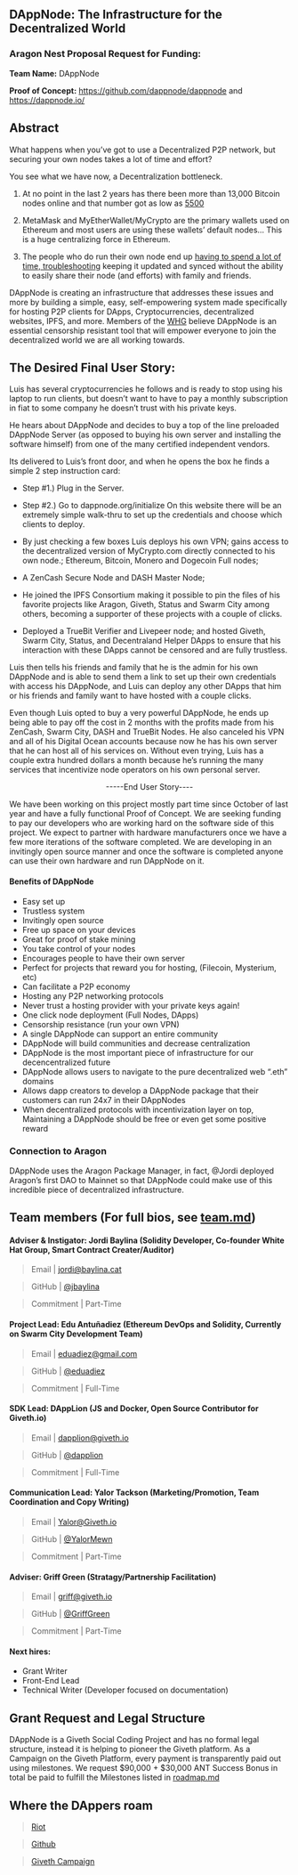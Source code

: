 ## DAppNode: The Infrastructure for the Decentralized World
### Aragon Nest Proposal Request for Funding: 

**Team Name:** DAppNode  
 
**Proof of Concept:** https://github.com/dappnode/dappnode and https://dappnode.io/
 
## Abstract



What happens when you’ve got to use a Decentralized P2P network, but securing your own nodes takes a lot of time and effort? 

You see what we have now, a Decentralization bottleneck.  

1. At no point in the last 2 years has there been more than 13,000 Bitcoin nodes online and that number got as low as [5500](https://bitnodes.earn.com/dashboard/?days=730) 
 
2. MetaMask and MyEtherWallet/MyCrypto are the primary wallets used on Ethereum and most users are using these wallets’ default nodes… This is a huge centralizing force in Ethereum.

3. The people who do run their own node end up [having to spend a lot of time, troubleshooting](https://www.reddit.com/r/ethereum/comments/83a34l/centralization_in_ethereum_infura_metamask/) keeping it updated and synced without the ability to easily share their node (and efforts) with family and friends. 


DAppNode is creating an infrastructure that addresses these issues and more by building a simple, easy, self-empowering system made specifically for hosting P2P clients for DApps, Cryptocurrencies, decentralized websites, IPFS, and more. Members of the [WHG](https://motherboard.vice.com/en_us/article/qvp5b3/how-ethereum-coders-hacked-back-to-rescue-dollar208-million-in-ethereum?lipi=urn%253Ali%253Apage%253Ad_flagship3_profile_view_base_treasury%253B7v09na8XQqySEuI%252FPn%252Bx5Q%253D%253D) believe DAppNode is an essential censorship resistant tool that will empower everyone to join the decentralized world we are all working towards.
## The Desired Final User Story: 

Luis has several cryptocurrencies he follows and is ready to stop using his laptop to run clients, but doesn’t want to have to pay a monthly subscription in fiat to some company he doesn’t trust with his private keys.

He hears about DAppNode and decides to buy a top of the line preloaded DAppNode Server (as opposed to buying his own server and installing the software himself) from one of the many certified independent vendors.

Its delivered to Luis’s front door, and when he opens the box he finds a simple 2 step instruction card: 

- Step #1.) Plug in the Server. 

- Step #2.) Go to dappnode.org/initialize
On this website there will be an extremely simple walk-thru to set up the credentials and choose which clients to deploy.
- By just checking a few boxes Luis deploys his own VPN; gains access to the decentralized version of MyCrypto.com directly connected to his own node.; Ethereum, Bitcoin, Monero and Dogecoin Full nodes; 
- A ZenCash Secure Node and DASH Master Node; 
- He joined the IPFS Consortium making it possible to pin the files of his favorite projects like Aragon, Giveth, Status and Swarm City among others, becoming a supporter of these projects with a couple of clicks.
- Deployed a TrueBit Verifier and Livepeer node; and hosted Giveth, Swarm City, Status, and Decentraland Helper DApps to ensure that his interaction with these DApps cannot be censored and are fully trustless. 


Luis then tells his friends and family that he is the admin for his own DAppNode and is able to send them a link to set up their own credentials with access his DAppNode, and Luis can deploy any other DApps that him or his friends and family want to have hosted with a couple clicks.

Even though Luis opted to buy a very powerful DAppNode, he ends up being able to pay off the cost in 2 months with the profits made from his ZenCash, Swarm City, DASH and TrueBit Nodes. He also canceled his VPN and all of his Digital Ocean accounts because now he has his own server that he can host all of his services on. Without even trying, Luis has a couple extra hundred dollars a month because he’s running the many services that incentivize node operators on his own personal server.
<p align="center">
-----End User Story----
</p>


We have been working on this project mostly part time since October of last year and have a fully functional Proof of Concept. We are seeking funding to pay our developers who are working hard on the software side of this project. We expect to partner with hardware manufacturers once we have a few more iterations of the software completed. We are developing in an invitingly open source manner and once the software is completed anyone can use their own hardware and run DAppNode on it. 

#### Benefits of DAppNode

- Easy set up
- Trustless system 
- Invitingly open source
- Free up space on your devices
- Great for proof of stake mining
- You take control of your nodes 
- Encourages people to have their own server
- Perfect for projects that reward you for hosting, (Filecoin, Mysterium, etc)
- Can facilitate a P2P economy
- Hosting any P2P networking protocols
- Never trust a hosting provider with your private keys again!
- One click node deployment (Full Nodes, DApps)
- Censorship resistance (run your own VPN) 
- A single DAppNode can support an entire community
- DAppNode will build communities and decrease centralization 
- DAppNode is the most important piece of infrastructure for our decencentralized future
- DAppNode allows users to navigate to the pure decentralized web “.eth” domains
- Allows dapp creators to develop a DAppNode package that their customers can run 24x7 in their DAppNodes
- When decentralized protocols with incentivization layer on top, Maintaining a DAppNode should be free or even get some positive reward

### Connection to Aragon

DAppNode uses the Aragon Package Manager, in fact, @Jordi deployed Aragon’s first DAO to Mainnet so that DAppNode could make use of this incredible piece of decentralized infrastructure.


## Team members (For full bios, see [team.md](https://github.com/dappnode/DAppNode/blob/master/team.md))

#### Adviser & Instigator: Jordi Baylina (Solidity Developer, Co-founder White Hat Group, Smart Contract Creater/Auditor) 
> Email | jordi@baylina.cat
<enter> 

> GitHub | [@jbaylina](https://github.com/jbaylina) 
<enter>

> Commitment | Part-Time 

#### Project Lead: Edu Antuñadiez (Ethereum DevOps and Solidity, Currently on Swarm City Development Team) 
> Email | eduadiez@gmail.com
<enter>

> GitHub | [@eduadiez](https://github.com/eduadiez)  
<enter>

> Commitment | Full-Time 
    
    
#### SDK Lead: DAppLion (JS and Docker, Open Source Contributor for Giveth.io) 
> Email | dapplion@giveth.io 
<enter>

> GitHub | [@dapplion](https://github.com/dapplion) 
<enter>

> Commitment | Full-Time  

#### Communication Lead: Yalor Tackson (Marketing/Promotion, Team Coordination and Copy Writing) 
> Email | Yalor@Giveth.io
<enter>

> GitHub | [@YalorMewn](https://github.com/YalorMewn)
<enter>

> Commitment | Part-Time 

#### Adviser: Griff Green (Stratagy/Partnership Facilitation) 
> Email | griff@giveth.io
<enter>

> GitHub | [@GriffGreen](https://github.com/GriffGreen)
<enter>

> Commitment | Part-Time 

#### Next hires:
- Grant Writer
- Front-End Lead
- Technical Writer (Developer focused on documentation)

## Grant Request and Legal Structure

DAppNode is a Giveth Social Coding Project and has no formal legal structure, instead it is helping to pioneer the Giveth platform. As a Campaign on the Giveth Platform, every payment is transparently paid out using milestones. We request $90,000 + $30,000 ANT Success Bonus in total be paid to fulfill the Milestones listed in [roadmap.md]() 

## Where the DAppers roam 
> [Riot](https://riot.im/app/#/room/#dappnode:matrix.org) 
<enter>

> [Github](https://github.com/dappnode/DAppNode/wiki/DAppNode-Installation-Guide) 
<enter>

> [Giveth Campaign](https://alpha.giveth.io/campaigns/OcKJryNwjeidMXi9)
